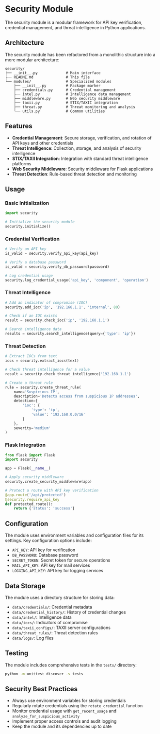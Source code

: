 # Security Module

The security module is a modular framework for API key verification, credential management, and threat intelligence in Python applications.

## Architecture

The security module has been refactored from a monolithic structure into a more modular architecture:

```
security/
├── __init__.py             # Main interface
├── README.md               # This file
└── modules/                # Specialized modules
    ├── __init__.py         # Package marker
    ├── credentials.py      # Credential management
    ├── intel.py            # Intelligence data management
    ├── middleware.py       # Web security middleware
    ├── taxii.py            # STIX/TAXII integration
    ├── threat.py           # Threat monitoring and analysis
    └── utils.py            # Common utilities
```

## Features

- **Credential Management**: Secure storage, verification, and rotation of API keys and other credentials
- **Threat Intelligence**: Collection, storage, and analysis of security intelligence
- **STIX/TAXII Integration**: Integration with standard threat intelligence platforms
- **Web Security Middleware**: Security middleware for Flask applications
- **Threat Detection**: Rule-based threat detection and monitoring

## Usage

### Basic Initialization

```python
import security

# Initialize the security module
security.initialize()
```

### Credential Verification

```python
# Verify an API key
is_valid = security.verify_api_key(api_key)

# Verify a database password
is_valid = security.verify_db_password(password)

# Log credential usage
security.log_credential_usage('api_key', 'component', 'operation')
```

### Threat Intelligence

```python
# Add an indicator of compromise (IOC)
security.add_ioc('ip', '192.168.1.1', 'internal', 80)

# Check if an IOC exists
result = security.check_ioc('ip', '192.168.1.1')

# Search intelligence data
results = security.search_intelligence(query={'type': 'ip'})
```

### Threat Detection

```python
# Extract IOCs from text
iocs = security.extract_iocs(text)

# Check threat intelligence for a value
result = security.check_threat_intelligence('192.168.1.1')

# Create a threat rule
rule = security.create_threat_rule(
    name='Suspicious IP',
    description='Detects access from suspicious IP addresses',
    detection={
        'ioc': {
            'type': 'ip',
            'value': '192.168.0.0/16'
        }
    },
    severity='medium'
)
```

### Flask Integration

```python
from flask import Flask
import security

app = Flask(__name__)

# Apply security middleware
security.create_security_middleware(app)

# Protect a route with API key verification
@app.route('/api/protected')
@security.require_api_key
def protected_route():
    return {'status': 'success'}
```

## Configuration

The module uses environment variables and configuration files for its settings.
Key configuration options include:

- `API_KEY`: API key for verification
- `DB_PASSWORD`: Database password
- `SECRET_TOKEN`: Secret token for secure operations
- `MAIL_API_KEY`: API key for mail services
- `LOGGING_API_KEY`: API key for logging services

## Data Storage

The module uses a directory structure for storing data:

- `data/credentials/`: Credential metadata
- `data/credential_history/`: History of credential changes
- `data/intel/`: Intelligence data
- `data/iocs/`: Indicators of compromise
- `data/taxii_configs/`: TAXII server configurations
- `data/threat_rules/`: Threat detection rules
- `data/logs/`: Log files

## Testing

The module includes comprehensive tests in the `tests/` directory:

```bash
python -m unittest discover -s tests
```

## Security Best Practices

- Always use environment variables for storing credentials
- Regularly rotate credentials using the `rotate_credential` function
- Monitor credential usage with `get_recent_usage` and `analyze_for_suspicious_activity`
- Implement proper access controls and audit logging
- Keep the module and its dependencies up to date 